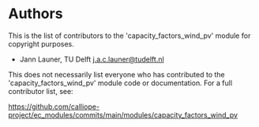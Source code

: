 # Authors

This is the list of contributors to the 'capacity_factors_wind_pv' module for copyright purposes.

- Jann Launer, TU Delft <j.a.c.launer@tudelft.nl>

This does not necessarily list everyone who has contributed to the 'capacity_factors_wind_pv' module code or documentation.
For a full contributor list, see:

<https://github.com/calliope-project/ec_modules/commits/main/modules/capacity_factors_wind_pv>
